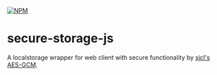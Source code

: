[![NPM](https://img.shields.io/npm/v/secure-storage-js.svg)](https://www.npmjs.com/package/secure-storage-js)

# secure-storage-js
A localstorage wrapper for web client with secure functionality by [sjcl's AES-GCM](https://github.com/bitwiseshiftleft/sjcl).